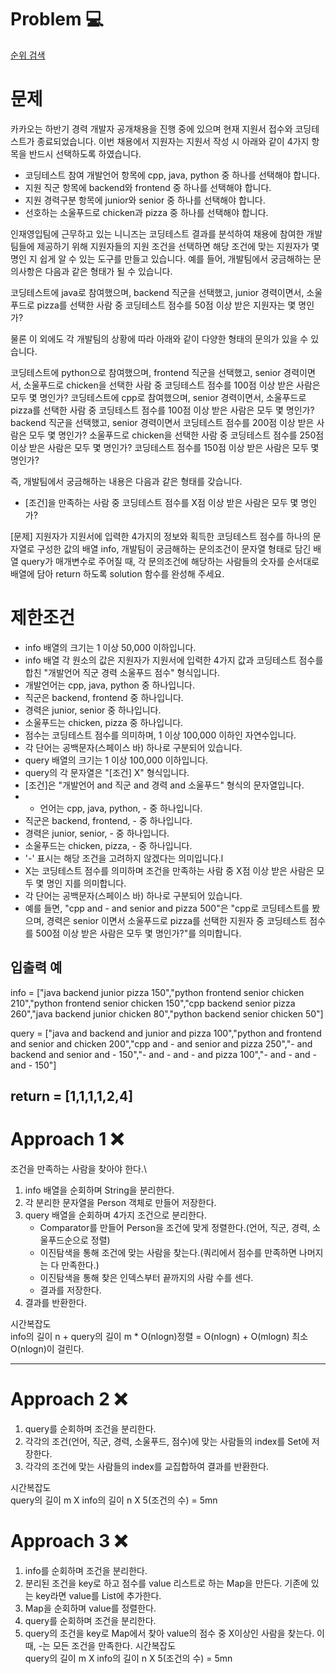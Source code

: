 [//]: # (문제 풀이 템플릿)
# Problem 💻
[순위 검색](https://school.programmers.co.kr/learn/courses/30/lessons/72412)

# 문제
카카오는 하반기 경력 개발자 공개채용을 진행 중에 있으며 현재 지원서 접수와 코딩테스트가 종료되었습니다. 이번 채용에서 지원자는 지원서 작성 시 아래와 같이 4가지 항목을 반드시 선택하도록 하였습니다.
- 코딩테스트 참여 개발언어 항목에 cpp, java, python 중 하나를 선택해야 합니다.
- 지원 직군 항목에 backend와 frontend 중 하나를 선택해야 합니다.
- 지원 경력구분 항목에 junior와 senior 중 하나를 선택해야 합니다.
- 선호하는 소울푸드로 chicken과 pizza 중 하나를 선택해야 합니다.

인재영입팀에 근무하고 있는 니니즈는 코딩테스트 결과를 분석하여 채용에 참여한 개발팀들에 제공하기 위해 지원자들의 지원 조건을 선택하면 해당 조건에 맞는 지원자가 몇 명인 지 쉽게 알 수 있는 도구를 만들고 있습니다.
예를 들어, 개발팀에서 궁금해하는 문의사항은 다음과 같은 형태가 될 수 있습니다.

코딩테스트에 java로 참여했으며, backend 직군을 선택했고, junior 경력이면서, 소울푸드로 pizza를 선택한 사람 중 코딩테스트 점수를 50점 이상 받은 지원자는 몇 명인가?

물론 이 외에도 각 개발팀의 상황에 따라 아래와 같이 다양한 형태의 문의가 있을 수 있습니다.

코딩테스트에 python으로 참여했으며, frontend 직군을 선택했고, senior 경력이면서, 소울푸드로 chicken을 선택한 사람 중 코딩테스트 점수를 100점 이상 받은 사람은 모두 몇 명인가?
코딩테스트에 cpp로 참여했으며, senior 경력이면서, 소울푸드로 pizza를 선택한 사람 중 코딩테스트 점수를 100점 이상 받은 사람은 모두 몇 명인가?
backend 직군을 선택했고, senior 경력이면서 코딩테스트 점수를 200점 이상 받은 사람은 모두 몇 명인가?
소울푸드로 chicken을 선택한 사람 중 코딩테스트 점수를 250점 이상 받은 사람은 모두 몇 명인가?
코딩테스트 점수를 150점 이상 받은 사람은 모두 몇 명인가?

즉, 개발팀에서 궁금해하는 내용은 다음과 같은 형태를 갖습니다.
- [조건]을 만족하는 사람 중 코딩테스트 점수를 X점 이상 받은 사람은 모두 몇 명인가?

[문제]
지원자가 지원서에 입력한 4가지의 정보와 획득한 코딩테스트 점수를 하나의 문자열로 구성한 값의 배열 info, 개발팀이 궁금해하는 문의조건이 문자열 형태로 담긴 배열 query가 매개변수로 주어질 때,
각 문의조건에 해당하는 사람들의 숫자를 순서대로 배열에 담아 return 하도록 solution 함수를 완성해 주세요.

# 제한조건
- info 배열의 크기는 1 이상 50,000 이하입니다.
- info 배열 각 원소의 값은 지원자가 지원서에 입력한 4가지 값과 코딩테스트 점수를 합친 "개발언어 직군 경력 소울푸드 점수" 형식입니다.
- 개발언어는 cpp, java, python 중 하나입니다.
- 직군은 backend, frontend 중 하나입니다.
- 경력은 junior, senior 중 하나입니다.
- 소울푸드는 chicken, pizza 중 하나입니다.
- 점수는 코딩테스트 점수를 의미하며, 1 이상 100,000 이하인 자연수입니다.
- 각 단어는 공백문자(스페이스 바) 하나로 구분되어 있습니다.
- query 배열의 크기는 1 이상 100,000 이하입니다.
- query의 각 문자열은 "[조건] X" 형식입니다.
- [조건]은 "개발언어 and 직군 and 경력 and 소울푸드" 형식의 문자열입니다.
- - 언어는 cpp, java, python, - 중 하나입니다.
- 직군은 backend, frontend, - 중 하나입니다.
- 경력은 junior, senior, - 중 하나입니다.
- 소울푸드는 chicken, pizza, - 중 하나입니다.
- '-' 표시는 해당 조건을 고려하지 않겠다는 의미입니다.l
- X는 코딩테스트 점수를 의미하며 조건을 만족하는 사람 중 X점 이상 받은 사람은 모두 몇 명인 지를 의미합니다.
- 각 단어는 공백문자(스페이스 바) 하나로 구분되어 있습니다.
- 예를 들면, "cpp and - and senior and pizza 500"은 "cpp로 코딩테스트를 봤으며, 경력은 senior 이면서 소울푸드로 pizza를 선택한 지원자 중 코딩테스트 점수를 500점 이상 받은 사람은 모두 몇 명인가?"를 의미합니다.
## 입출력 예
info = ["java backend junior pizza 150","python frontend senior chicken 210","python frontend senior chicken 150","cpp backend senior pizza 260","java backend junior chicken 80","python backend senior chicken 50"]

query = ["java and backend and junior and pizza 100","python and frontend and senior and chicken 200","cpp and - and senior and pizza 250","- and backend and senior and - 150","- and - and - and pizza 100","- and - and - and - 150"]

return = [1,1,1,1,2,4]
---

# Approach 1 ❌
조건을 만족하는 사람을 찾아야 한다.\

1. info 배열을 순회하며 String을 분리한다.
2. 각 분리한 문자열을 Person 객체로 만들어 저장한다.
3. query 배열을 순회하며 4가지 조건으로 분리한다.
    - Comparator를 만들어 Person을 조건에 맞게 정렬한다.(언어, 직군, 경력, 소울푸드순으로 정렬)
    - 이진탐색을 통해 조건에 맞는 사람을 찾는다.(쿼리에서 점수를 만족하면 나머지는 다 만족한다.)
    - 이진탐색을 통해 찾은 인덱스부터 끝까지의 사람 수를 센다.
    - 결과를 저장한다.
4. 결과를 반환한다.

시간복잡도 \
info의 길이 n + query의 길이 m * O(nlogn)정렬 = O(nlogn) + O(mlogn)
최소 O(nlogn)이 걸린다.

---

# Approach 2 ❌
1. query를 순회하며 조건을 분리한다.
2. 각각의 조건(언어, 직군, 경력, 소울푸드, 점수)에 맞는 사람들의 index를 Set에 저장한다.
3. 각각의 조건에 맞는 사람들의 index를 교집합하여 결과를 반환한다.

시간복잡도 \
query의 길이 m X info의 길이 n X 5(조건의 수) = 5mn

# Approach 3 ❌
1. info를 순회하며 조건을 분리한다.
2. 분리된 조건을 key로 하고 점수를 value 리스트로 하는 Map을 만든다. 기존에 있는 key라면 value를 List에 추가한다.
3. Map을 순회하며 value를 정렬한다.
4. query를 순회하며 조건을 분리한다.
5. query의 조건을 key로 Map에서 찾아 value의 점수 중 X이상인 사람을 찾는다. 이때, -는 모든 조건을 만족한다.
시간복잡도 \
query의 길이 m X info의 길이 n X 5(조건의 수) = 5mn

[//]: # ()
[//]: # (### 결론)

[//]: # (# 이것만은 기억하자💡)

[//]: # ()
[//]: # (# Reference 📄)

[//]: # (https://st-lab.tistory.com/243 : Comparable과 Comparator 차이)


[//]: # (⭕ ❌)